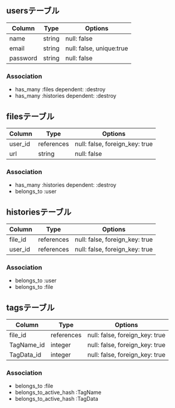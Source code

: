 ## usersテーブル

|Column|Type|Options|
|------|----|-------|
|name|string|null: false|
|email|string|null: false, unique:true|
|password|string|null: false|

### Association
- has_many :files dependent: :destroy
- has_many :histories dependent: :destroy

## filesテーブル

|Column|Type|Options|
|------|----|-------|
|user_id|references|null: false, foreign_key: true|
|url|string|null: false|

### Association
- has_many :histories dependent: :destroy
- belongs_to :user

## historiesテーブル

|Column|Type|Options|
|------|----|-------|
|file_id|references|null: false, foreign_key: true|
|user_id|references|null: false, foreign_key: true|

### Association
- belongs_to :user
- belongs_to :file

## tagsテーブル

|Column|Type|Options|
|------|----|-------|
|file_id|references|null: false, foreign_key: true|
|TagName_id|integer|null: false, foreign_key: true|
|TagData_id|integer|null: false, foreign_key: true|

### Association
- belongs_to :file
- belongs_to_active_hash :TagName
- belongs_to_active_hash :TagData